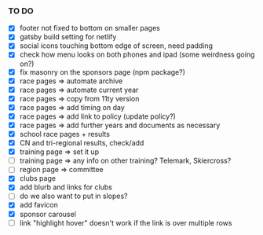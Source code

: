 

### TO DO

- [x] footer not fixed to bottom on smaller pages
- [x] gatsby build setting for netlify
- [x] social icons touching bottom edge of screen, need padding
- [x] check how menu looks on both phones and ipad (some weirdness going on?)
- [x] fix masonry on the sponsors page (npm package?)
- [x] race pages => automate archive
- [x] race pages => automate current year
- [x] race pages => copy from 11ty version
- [x] race pages => add timing on day
- [x] race pages => add link to policy (update policy?)
- [x] race pages => add further years and documents as necessary
- [x] school race pages + results
- [x] CN and tri-regional results, check/add
- [x] training page => set it up
- [ ] training page => any info on other training? Telemark, Skiercross?
- [ ] region page => committee
- [x] clubs page
- [x] add blurb and links for clubs
- [ ] do we also want to put in slopes?
- [x] add favicon
- [x] sponsor carousel
- [ ] link "highlight hover" doesn't work if the link is over multiple rows